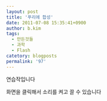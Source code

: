 ```yaml
---
layout: post
title: '푸리에 합성'
date: 2011-07-08 15:35:41+0900
author: b.kim
tags:
  - 만든것들
  - 과학
  - Flash
catetory: blogposts
permalink: '97'
---
```

  
연습작입니다  
  
화면을 클릭해서 소리를 켜고 끌 수 있습니다  
  


